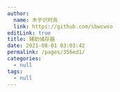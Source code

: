 ```yaml
---
author: 
  name: 木子识时务
  link: https://github.com/sbwcwso
editLink: true
title: 辅助储存器
date: 2021-08-01 03:03:42
permalink: /pages/356ed1/
categories: 
  - null
tags: 
  - null
---
```

